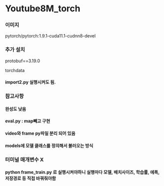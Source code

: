 # Youtube8M_torch


### 이미지

pytorch/pytorch:1.9.1-cuda11.1-cudnn8-devel

### 추가 설치

protobuf==3.19.0

torchdata

#### import2.py 실행시켜도 됨.


### 참고사항
#### 완성도 낮음
#### eval.py : map빼고 구현
#### video와 frame py파일 분리 되어 있음
#### models에 모델 클래스를 정의해서 불러오는 방식


### 터미널 매개변수 X 
#### python frame_train.py 로 실행시켜야하니 실행마다 모델, 배치사이즈, 학습률, 에폭, 저장경로 등 직접 바꿔줘야함
